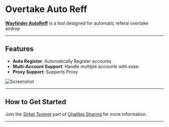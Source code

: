 # Overtake Auto Reff  

**[Wayfinder AutoReff](https://overtake.world?referralCode=5f1a57e)** is a tool designed for automatic referal overtake airdrop  

---

## Features  
- **Auto Register**: Automatically Register accounts
- **Multi-Account Support**: Handle multiple accounts with ease.  
- **Proxy Support**: Supports Proxy  

![Screenshot](https://i.ibb.co.com/X4fPXkr/Cuplikan-layar-2024-12-25-102815.png)  

---

## How to Get Started  
Join the [Sirkel Testnet](https://t.me/sirkel_testnet) part of [Ghalibie Sharing](https://t.me/sirkel_testnet) for more information.  

---
